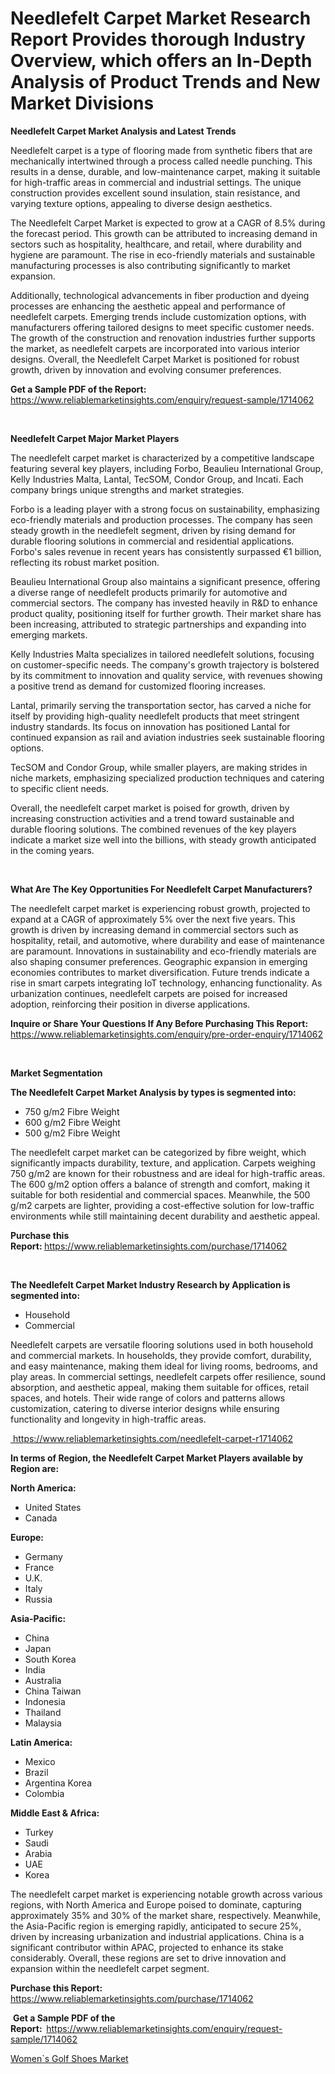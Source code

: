 <p><h1>Needlefelt Carpet Market Research Report Provides thorough Industry Overview, which offers an In-Depth Analysis of Product Trends and New Market Divisions</h1></p><p><strong>Needlefelt Carpet Market Analysis and Latest Trends</strong></p>
<p><p>Needlefelt carpet is a type of flooring made from synthetic fibers that are mechanically intertwined through a process called needle punching. This results in a dense, durable, and low-maintenance carpet, making it suitable for high-traffic areas in commercial and industrial settings. The unique construction provides excellent sound insulation, stain resistance, and varying texture options, appealing to diverse design aesthetics.</p><p>The Needlefelt Carpet Market is expected to grow at a CAGR of 8.5% during the forecast period. This growth can be attributed to increasing demand in sectors such as hospitality, healthcare, and retail, where durability and hygiene are paramount. The rise in eco-friendly materials and sustainable manufacturing processes is also contributing significantly to market expansion. </p><p>Additionally, technological advancements in fiber production and dyeing processes are enhancing the aesthetic appeal and performance of needlefelt carpets. Emerging trends include customization options, with manufacturers offering tailored designs to meet specific customer needs. The growth of the construction and renovation industries further supports the market, as needlefelt carpets are incorporated into various interior designs. Overall, the Needlefelt Carpet Market is positioned for robust growth, driven by innovation and evolving consumer preferences.</p></p>
<p><strong>Get a Sample PDF of the Report:&nbsp;</strong> <a href="https://www.reliablemarketinsights.com/enquiry/request-sample/1714062?utm_campaign=1512&utm_medium=2&utm_source=Github&utm_content=ia&utm_term=11012025&utm_id=needlefelt-carpet">https://www.reliablemarketinsights.com/enquiry/request-sample/1714062</a></p>
<p>&nbsp;</p>
<p><strong>Needlefelt Carpet Major Market Players</strong></p>
<p><p>The needlefelt carpet market is characterized by a competitive landscape featuring several key players, including Forbo, Beaulieu International Group, Kelly Industries Malta, Lantal, TecSOM, Condor Group, and Incati. Each company brings unique strengths and market strategies.</p><p>Forbo is a leading player with a strong focus on sustainability, emphasizing eco-friendly materials and production processes. The company has seen steady growth in the needlefelt segment, driven by rising demand for durable flooring solutions in commercial and residential applications. Forbo's sales revenue in recent years has consistently surpassed €1 billion, reflecting its robust market position.</p><p>Beaulieu International Group also maintains a significant presence, offering a diverse range of needlefelt products primarily for automotive and commercial sectors. The company has invested heavily in R&D to enhance product quality, positioning itself for further growth. Their market share has been increasing, attributed to strategic partnerships and expanding into emerging markets.</p><p>Kelly Industries Malta specializes in tailored needlefelt solutions, focusing on customer-specific needs. The company's growth trajectory is bolstered by its commitment to innovation and quality service, with revenues showing a positive trend as demand for customized flooring increases.</p><p>Lantal, primarily serving the transportation sector, has carved a niche for itself by providing high-quality needlefelt products that meet stringent industry standards. Its focus on innovation has positioned Lantal for continued expansion as rail and aviation industries seek sustainable flooring options.</p><p>TecSOM and Condor Group, while smaller players, are making strides in niche markets, emphasizing specialized production techniques and catering to specific client needs.</p><p>Overall, the needlefelt carpet market is poised for growth, driven by increasing construction activities and a trend toward sustainable and durable flooring solutions. The combined revenues of the key players indicate a market size well into the billions, with steady growth anticipated in the coming years.</p></p>
<p>&nbsp;</p>
<p><strong>What Are The Key Opportunities For Needlefelt Carpet Manufacturers?</strong></p>
<p><p>The needlefelt carpet market is experiencing robust growth, projected to expand at a CAGR of approximately 5% over the next five years. This growth is driven by increasing demand in commercial sectors such as hospitality, retail, and automotive, where durability and ease of maintenance are paramount. Innovations in sustainability and eco-friendly materials are also shaping consumer preferences. Geographic expansion in emerging economies contributes to market diversification. Future trends indicate a rise in smart carpets integrating IoT technology, enhancing functionality. As urbanization continues, needlefelt carpets are poised for increased adoption, reinforcing their position in diverse applications.</p></p>
<p><strong>Inquire or Share Your Questions If Any Before Purchasing This Report:</strong> <a href="https://www.reliablemarketinsights.com/enquiry/pre-order-enquiry/1714062?utm_campaign=1512&utm_medium=2&utm_source=Github&utm_content=ia&utm_term=11012025&utm_id=needlefelt-carpet">https://www.reliablemarketinsights.com/enquiry/pre-order-enquiry/1714062</a></p>
<p>&nbsp;</p>
<p><strong>Market Segmentation</strong></p>
<p><strong>The Needlefelt Carpet Market Analysis by types is segmented into:</strong></p>
<p><ul><li>750 g/m2 Fibre Weight</li><li>600 g/m2 Fibre Weight</li><li>500 g/m2 Fibre Weight</li></ul></p>
<p><p>The needlefelt carpet market can be categorized by fibre weight, which significantly impacts durability, texture, and application. Carpets weighing 750 g/m2 are known for their robustness and are ideal for high-traffic areas. The 600 g/m2 option offers a balance of strength and comfort, making it suitable for both residential and commercial spaces. Meanwhile, the 500 g/m2 carpets are lighter, providing a cost-effective solution for low-traffic environments while still maintaining decent durability and aesthetic appeal.</p></p>
<p><strong>Purchase this Report:&nbsp;</strong><a href="https://www.reliablemarketinsights.com/purchase/1714062?utm_campaign=1512&utm_medium=2&utm_source=Github&utm_content=ia&utm_term=11012025&utm_id=needlefelt-carpet">https://www.reliablemarketinsights.com/purchase/1714062</a></p>
<p>&nbsp;</p>
<p><strong>The Needlefelt Carpet Market Industry Research by Application is segmented into:</strong></p>
<p><ul><li>Household</li><li>Commercial</li></ul></p>
<p><p>Needlefelt carpets are versatile flooring solutions used in both household and commercial markets. In households, they provide comfort, durability, and easy maintenance, making them ideal for living rooms, bedrooms, and play areas. In commercial settings, needlefelt carpets offer resilience, sound absorption, and aesthetic appeal, making them suitable for offices, retail spaces, and hotels. Their wide range of colors and patterns allows customization, catering to diverse interior designs while ensuring functionality and longevity in high-traffic areas.</p></p>
<p><a href="https://www.reliablemarketinsights.com/needlefelt-carpet-r1714062?utm_campaign=1512&utm_medium=2&utm_source=Github&utm_content=ia&utm_term=11012025&utm_id=needlefelt-carpet">&nbsp;https://www.reliablemarketinsights.com/needlefelt-carpet-r1714062</a></p>
<p><strong>In terms of Region, the Needlefelt Carpet Market Players available by Region are:</strong></p>
<p>
    <p> <strong> North America: </strong>
        <ul>
            <li>United States</li>
            <li>Canada</li>
        </ul>
        </p> 
    <p> <strong> Europe: </strong>
        <ul>
            <li>Germany</li>
            <li>France</li>
            <li>U.K.</li>
            <li>Italy</li>
            <li>Russia</li>
        </ul>
        </p> 
    <p> <strong> Asia-Pacific: </strong>
        <ul>
            <li>China</li>
            <li>Japan</li>
            <li>South Korea</li>
            <li>India</li>
            <li>Australia</li>
            <li>China Taiwan</li>
            <li>Indonesia</li>
            <li>Thailand</li>
            <li>Malaysia</li>
        </ul>
        </p> 
    <p> <strong> Latin America: </strong>
        <ul>
            <li>Mexico</li>
            <li>Brazil</li>
            <li>Argentina Korea</li>
            <li>Colombia</li>
        </ul>
        </p> 
    <p> <strong> Middle East & Africa: </strong>
        <ul>
            <li>Turkey</li>
            <li>Saudi</li>
            <li>Arabia</li>
            <li>UAE</li>
            <li>Korea</li>
        </ul>
    </p>
    </p>
<p><p>The needlefelt carpet market is experiencing notable growth across various regions, with North America and Europe poised to dominate, capturing approximately 35% and 30% of the market share, respectively. Meanwhile, the Asia-Pacific region is emerging rapidly, anticipated to secure 25%, driven by increasing urbanization and industrial applications. China is a significant contributor within APAC, projected to enhance its stake considerably. Overall, these regions are set to drive innovation and expansion within the needlefelt carpet segment.</p></p>
<p><strong>Purchase this Report: </strong><a href="https://www.reliablemarketinsights.com/purchase/1714062?utm_campaign=1512&utm_medium=2&utm_source=Github&utm_content=ia&utm_term=11012025&utm_id=needlefelt-carpet">https://www.reliablemarketinsights.com/purchase/1714062</a></p>
<p>&nbsp;<strong>Get a Sample PDF of the Report:&nbsp;&nbsp;</strong><a href="https://www.reliablemarketinsights.com/enquiry/request-sample/1714062?utm_campaign=1512&utm_medium=2&utm_source=Github&utm_content=ia&utm_term=11012025&utm_id=needlefelt-carpet">https://www.reliablemarketinsights.com/enquiry/request-sample/1714062</a></p>
<p><strong></strong></p>
<p><p><a href="https://github.com/willjis/Market-Research-Report-List-1/blob/main/womens-golf-shoes-market.md?utm_campaign=1512&utm_medium=2&utm_source=Github&utm_content=ia&utm_term=11012025&utm_id=needlefelt-carpet">Women`s Golf Shoes Market</a></p></p>